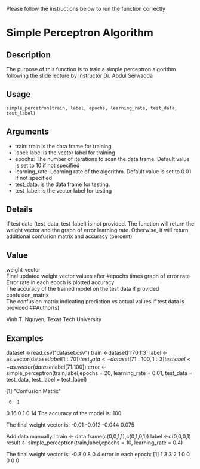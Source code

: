 Please follow the instructions below to run the function correctly
# Simple Perceptron Algorithm

## Description

The purpose of this function is to train a simple perceptron algorithm following the slide lecture by Instructor Dr. Abdul Serwadda

## Usage
```
simple_percetron(train, label, epochs, learning_rate, test_data, test_label)
```
## Arguments

* train: train is the data frame for training
* label: label is the vector label for training
* epochs: The number of iterations to scan the data frame. Default value is set to 10 if not specified
* learning_rate: Learning rate of the algorithm. Default value is set to 0.01 if not specified
* test_data: is the data frame for testing.	
* test_label: is the vector label for testing

## Details

If test data (test_data, test_label) is not provided. The function will return the weight vector and the graph of error learning rate. Otherwise, it will return additional confusion matrix and accuracy (percent)

## Value

weight_vector	
Final updated weight vector values after #epochs times
graph of error rate	
Error rate in each epoch is plotted
accuracy	
The accuracy of the trained model on the test data if provided
confusion_matrix	
The confusion matrix indicating prediction vs actual values if test data is provided
##Author(s)

Vinh T. Nguyen, Texas Tech University

## Examples


dataset <-read.csv("dataset.csv")
train <-dataset[1:70,1:3]
label <-as.vector(dataset$label[1:70])
test_data <-dataset[71:100,1:3]
test_label <-as.vector(dataset$label[71:100])
error <-simple_perceptron(train,label,epochs = 20, learning_rate = 0.01, test_data = test_data, test_label = test_label)

[1] "Confusion Matrix"

     0  1
  0 16  0
  1  0 14
The accuracy of the model is:  100

The final weight vector is:  -0.01 -0.012 -0.044 0.075

Add data manually.!
train <- data.frame(c(0,0,1,1),c(0,1,0,1))
label <-c(0,0,0,1)
result <- simple_perceptron(train,label,epochs = 10, learning_rate = 0.4)

The final weight vector is:  -0.8 0.8 0.4
error in each epoch: [1] 1 3 3 2 1 0 0 0 0 0

